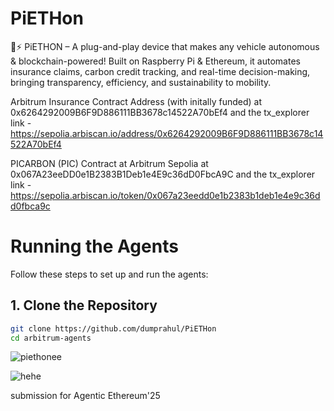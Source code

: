 # PiETHon

🐍⚡ PiETHON – A plug-and-play device that makes any vehicle autonomous & blockchain-powered! Built on Raspberry Pi & Ethereum, it automates insurance claims, carbon credit tracking, and real-time decision-making, bringing transparency, efficiency, and sustainability to mobility.

Arbitrum Insurance Contract Address (with initally funded) at 0x6264292009B6F9D886111BB3678c14522A70bEf4
and the tx_explorer link - https://sepolia.arbiscan.io/address/0x6264292009B6F9D886111BB3678c14522A70bEf4

PICARBON (PIC) Contract at Arbitrum Sepolia at 0x067A23eeDD0e1B2383B1Deb1e4E9c36dD0FbcA9C
and the tx_explorer link - https://sepolia.arbiscan.io/token/0x067a23eedd0e1b2383b1deb1e4e9c36dd0fbca9c


# Running the Agents

Follow these steps to set up and run the agents:

## 1. Clone the Repository

```bash
git clone https://github.com/dumprahul/PiETHon
cd arbitrum-agents
```

![piethonee](https://github.com/user-attachments/assets/57e99bed-02f1-4448-98e2-e7d27bc630d6)

![hehe](https://github.com/user-attachments/assets/b4d7f918-34d9-4e5d-93b5-f79d9b35228f)



submission for Agentic Ethereum'25

